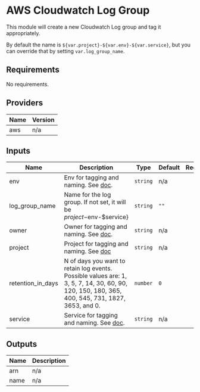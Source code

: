 # AWS Cloudwatch Log Group

This module will create a new Cloudwatch Log group and tag it appropriately.

By default the name is `${var.project}-${var.env}-${var.service}`, but you can override that by setting `var.log_group_name`.

<!-- START -->
## Requirements

No requirements.

## Providers

| Name | Version |
|------|---------|
| aws | n/a |

## Inputs

| Name | Description | Type | Default | Required |
|------|-------------|------|---------|:--------:|
| env | Env for tagging and naming. See [doc](../README.md#consistent-tagging). | `string` | n/a | yes |
| log\_group\_name | Name for the log group. If not set, it will be $project-$env-$service} | `string` | `""` | no |
| owner | Owner for tagging and naming. See [doc](../README.md#consistent-tagging). | `string` | n/a | yes |
| project | Project for tagging and naming. See [doc](../README.md#consistent-tagging) | `string` | n/a | yes |
| retention\_in\_days | N of days you want to retain log events. Possible values are: 1, 3, 5, 7, 14, 30, 60, 90, 120, 150, 180, 365, 400, 545, 731, 1827, 3653, and 0. | `number` | `0` | no |
| service | Service for tagging and naming. See [doc](../README.md#consistent-tagging). | `string` | n/a | yes |

## Outputs

| Name | Description |
|------|-------------|
| arn | n/a |
| name | n/a |

<!-- END -->
